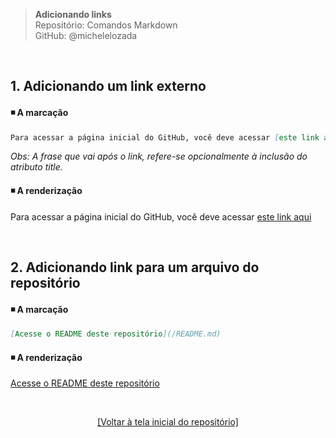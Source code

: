 > **Adicionando links**      
> Repositório: Comandos Markdown  
> GitHub: @michelelozada
&nbsp;
     
&nbsp;     
## 1. Adicionando um link externo
#### :black_medium_small_square: A marcação  
```markdown
Para acessar a página inicial do GitHub, você deve acessar [este link aqui](https://github.com 'Clique para acessar a página inicial do GitHub')
```
*Obs: A frase que vai após o link, refere-se opcionalmente à inclusão do atributo title.*    

#### :black_medium_small_square: A renderização
Para acessar a página inicial do GitHub, você deve acessar [este link aqui](https://github.com 'Clique para acessar a página inicial do GitHub')

&nbsp;

## 2. Adicionando link para um arquivo do repositório 
#### :black_medium_small_square: A marcação  
```markdown
[Acesse o README deste repositório](/README.md)
```

#### :black_medium_small_square: A renderização
[Acesse o README deste repositório](/README.md)

&nbsp;

<div align="center">
<a href="https://github.com/michelelozada/Comandos-Markdown">[Voltar à tela inicial do repositório]</a>
</div>